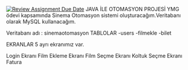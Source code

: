 [![Review Assignment Due Date](https://classroom.github.com/assets/deadline-readme-button-24ddc0f5d75046c5622901739e7c5dd533143b0c8e959d652212380cedb1ea36.svg)](https://classroom.github.com/a/QA5O9x4M)
JAVA İLE OTOMASYON PROJESİ
YMG ödevi kapsamında  Sinema Otomasyon sistemi oluşturacağım.Veritabanı olarak MySQL kullanacağım.

Veritabanı adı : sinemaotomasyon
TABLOLAR
-users -filmekle -bilet

EKRANLAR
5 ayrı ekranımız var.

Login Ekranı
Film Ekleme Ekranı
Film Seçme Ekranı
Koltuk Seçme Ekranı
Fatura
